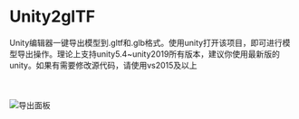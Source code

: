 # Unity2glTF
Unity编辑器一键导出模型到.gltf和.glb格式。使用unity打开该项目，即可进行模型导出操作。理论上支持unity5.4~unity2019所有版本，建议你使用最新版的unity。如果有需要修改源代码，请使用vs2015及以上
</br></br></br></br>
![导出面板](https://raw.githubusercontent.com/kekeqy/Unity2glTF/master/Unity2glTF.png)
